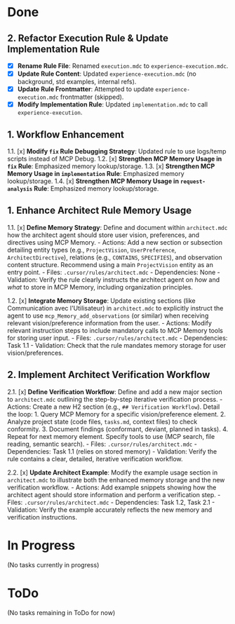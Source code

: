 # Done

## 2. Refactor Execution Rule & Update Implementation Rule
- [x] **Rename Rule File**: Renamed `execution.mdc` to `experience-execution.mdc`.
- [x] **Update Rule Content**: Updated `experience-execution.mdc` (no background, std examples, internal refs).
- [x] **Update Rule Frontmatter**: Attempted to update `experience-execution.mdc` frontmatter (skipped).
- [x] **Modify Implementation Rule**: Updated `implementation.mdc` to call `experience-execution`.

## 1. Workflow Enhancement
1.1. [x] **Modify `fix` Rule Debugging Strategy**: Updated rule to use logs/temp scripts instead of MCP Debug.
1.2. [x] **Strengthen MCP Memory Usage in `fix` Rule**: Emphasized memory lookup/storage.
1.3. [x] **Strengthen MCP Memory Usage in `implementation` Rule**: Emphasized memory lookup/storage.
1.4. [x] **Strengthen MCP Memory Usage in `request-analysis` Rule**: Emphasized memory lookup/storage.

## 1. Enhance Architect Rule Memory Usage
1.1. [x] **Define Memory Strategy**: Define and document within `architect.mdc` how the architect agent should store user vision, preferences, and directives using MCP Memory.
    - Actions: Add a new section or subsection detailing entity types (e.g., `ProjectVision`, `UserPreference`, `ArchitectDirective`), relations (e.g., `CONTAINS`, `SPECIFIES`), and observation content structure. Recommend using a main `ProjectVision` entity as an entry point.
    - Files: `.cursor/rules/architect.mdc`
    - Dependencies: None
    - Validation: Verify the rule clearly instructs the architect agent on *how* and *what* to store in MCP Memory, including organization principles.

1.2. [x] **Integrate Memory Storage**: Update existing sections (like Communication avec l'Utilisateur) in `architect.mdc` to explicitly instruct the agent to use `mcp_Memory_add_observations` (or similar) when receiving relevant vision/preference information from the user.
    - Actions: Modify relevant instruction steps to include mandatory calls to MCP Memory tools for storing user input.
    - Files: `.cursor/rules/architect.mdc`
    - Dependencies: Task 1.1
    - Validation: Check that the rule mandates memory storage for user vision/preferences.

## 2. Implement Architect Verification Workflow
2.1. [x] **Define Verification Workflow**: Define and add a new major section to `architect.mdc` outlining the step-by-step iterative verification process.
    - Actions: Create a new H2 section (e.g., `## Verification Workflow`). Detail the loop: 1. Query MCP Memory for a specific vision/preference element. 2. Analyze project state (code files, `tasks.md`, context files) to check conformity. 3. Document findings (conformant, deviant, planned in tasks). 4. Repeat for next memory element. Specify tools to use (MCP search, file reading, semantic search).
    - Files: `.cursor/rules/architect.mdc`
    - Dependencies: Task 1.1 (relies on stored memory)
    - Validation: Verify the rule contains a clear, detailed, iterative verification workflow.

2.2. [x] **Update Architect Example**: Modify the example usage section in `architect.mdc` to illustrate both the enhanced memory storage and the new verification workflow.
    - Actions: Add example snippets showing how the architect agent should store information and perform a verification step.
    - Files: `.cursor/rules/architect.mdc`
    - Dependencies: Task 1.2, Task 2.1
    - Validation: Verify the example accurately reflects the new memory and verification instructions.

# In Progress

(No tasks currently in progress)

# ToDo

(No tasks remaining in ToDo for now)

